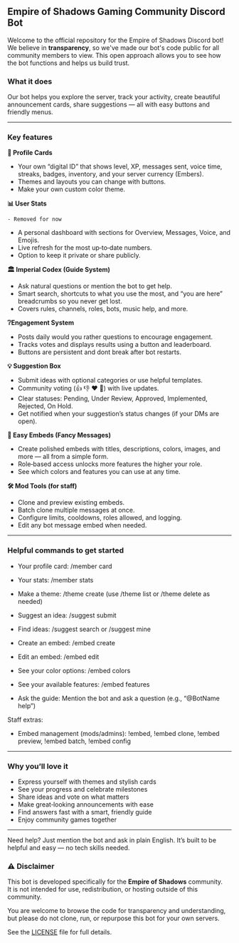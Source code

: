 ## Empire of Shadows Gaming Community Discord Bot
Welcome to the official repository for the Empire of Shadows Discord bot! We believe in **transparency**, so we've made our bot's code public for all community members to view.
This open approach allows you to see how the bot functions and helps us build trust.

### What it does
Our bot helps you explore the server, track your activity, create beautiful announcement cards, share suggestions — all with easy buttons and friendly menus.

---

### Key features

**🎨 Profile Cards**
  - Your own “digital ID” that shows level, XP, messages sent, voice time, streaks, badges, inventory, and your server currency (Embers).
  - Themes and layouts you can change with buttons.
  - Make your own custom color theme.

**📊 User Stats**

    - Removed for now
  - A personal dashboard with sections for Overview, Messages, Voice, and Emojis.
  - Live refresh for the most up‑to‑date numbers.
  - Option to keep it private or share publicly.

**🏛️ Imperial Codex (Guide System)**
  - Ask natural questions or mention the bot to get help.
  - Smart search, shortcuts to what you use the most, and “you are here” breadcrumbs so you never get lost.
  - Covers rules, channels, roles, bots, music help, and more.

**❔Engagement System**
  - Posts daily would you rather questions to encourage engagement.
  - Tracks votes and displays results using a button and leaderboard.
  - Buttons are persistent and dont break after bot restarts.

**💡 Suggestion Box**
  - Submit ideas with optional categories or use helpful templates.
  - Community voting (👍 👎 ❤️ 🤔) with live updates.
  - Clear statuses: Pending, Under Review, Approved, Implemented, Rejected, On Hold.
  - Get notified when your suggestion’s status changes (if your DMs are open).

**🧱 Easy Embeds (Fancy Messages)**
  - Create polished embeds with titles, descriptions, colors, images, and more — all from a simple form.
  - Role‑based access unlocks more features the higher your role.
  - See which colors and features you can use at any time.

**🛠️ Mod Tools (for staff)**
  - Clone and preview existing embeds.
  - Batch clone multiple messages at once.
  - Configure limits, cooldowns, roles allowed, and logging.
  - Edit any bot message embed when needed.

---

### Helpful commands to get started

- Your profile card: /member card
- Your stats: /member stats
- Make a theme: /theme create (use /theme list or /theme delete as needed)

- Suggest an idea: /suggest submit
- Find ideas: /suggest search or /suggest mine

- Create an embed: /embed create
- Edit an embed: /embed edit
- See your color options: /embed colors
- See your available features: /embed features

- Ask the guide: Mention the bot and ask a question (e.g., “@BotName help”)

Staff extras:
- Embed management (mods/admins): !embed, !embed clone, !embed preview, !embed batch, !embed config

---

### Why you’ll love it

- Express yourself with themes and stylish cards
- See your progress and celebrate milestones
- Share ideas and vote on what matters
- Make great‑looking announcements with ease
- Find answers fast with a smart, friendly guide
- Enjoy community games together

---

Need help? Just mention the bot and ask in plain English. It’s built to be helpful and easy — no tech skills needed.

### ⚠️ Disclaimer
This bot is developed specifically for the **Empire of Shadows** community.  
It is not intended for use, redistribution, or hosting outside of this community.  

You are welcome to browse the code for transparency and understanding,  
but please do not clone, run, or repurpose this bot for your own servers.  

See the [LICENSE](./LICENSE) file for full details.